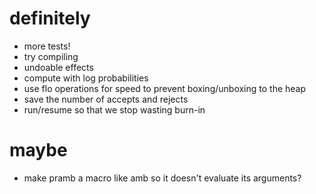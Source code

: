 # definitely #
* more tests!
* try compiling
* undoable effects
* compute with log probabilities
* use flo operations for speed to prevent boxing/unboxing to the heap
* save the number of accepts and rejects
* run/resume so that we stop wasting burn-in

# maybe #
* make pramb a macro like amb so it doesn't evaluate its arguments?

